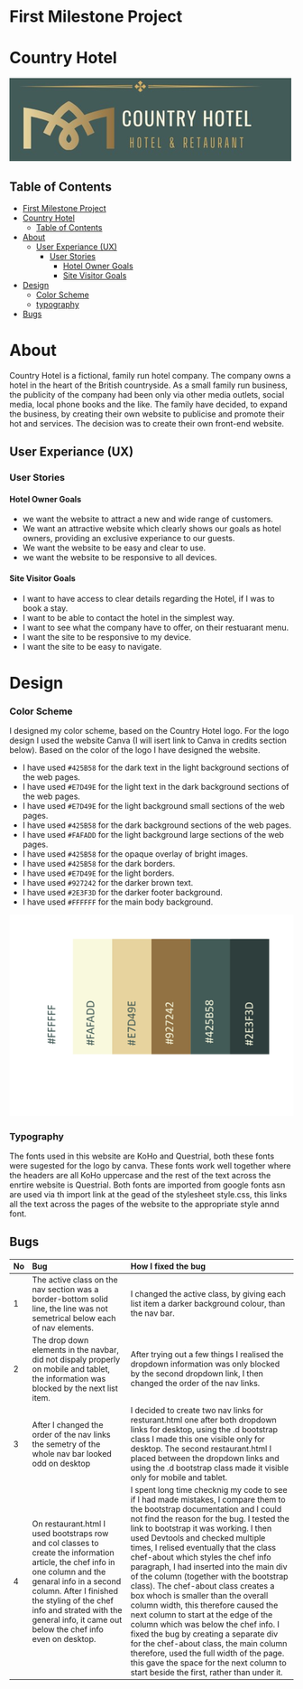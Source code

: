# First Milestone Project

# Country Hotel

![Country Hotel log](assets/images/logo.png)

## Table of Contents

- [First Milestone Project](#first-milestone-project)
- [Country Hotel](#country-hotel)
  - [Table of Contents](#table-of-contents)
- [About](#about)
  - [User Experiance (UX)](#user-experiance-ux)
    - [User Stories](#user-stories)
      - [Hotel Owner Goals](#hotel-owner-goals)
      - [Site Visitor Goals](#site-visitor-goals)
- [Design](#design)
    - [Color Scheme](#color-scheme)
    - [typography](#typography)
- [Bugs](#bugs)

# About

Country Hotel is a fictional, family run hotel company. The company owns a hotel in the heart of the British countryside. As a small family run business, the publicity of the company had been only via other media outlets, social media, local phone books and the like. The family have decided, to expand the business, by creating their own website to publicise and promote their hot and services. The decision was to create their own front-end website.

## User Experiance (UX)

### User Stories

#### Hotel Owner Goals

- we want the website to attract a new and wide range of customers.
- We want an attractive website which clearly shows our goals as hotel owners, providing an exclusive experiance to our guests.
- We want the website to be easy and clear to use.
- we want the website to be responsive to all devices.

#### Site Visitor Goals

- I want to have access to clear details regarding the Hotel, if I was to book a stay.
- I want to be able to contact the hotel in the simplest way.
- I want to see what the company have to offer, on their restuarant menu.
- I want the site to be responsive to my device.
- I want the site to be easy to navigate.

# Design

### Color Scheme

I designed my color scheme, based on the Country Hotel logo. For the logo design I used the website Canva (I will isert link to Canva in credits section below). Based on the color of the logo I have designed the website.

- I have used `#425B58` for the dark text in the light background sections of the web pages.
- I have used `#E7D49E` for the light text in the dark background sections of the web pages.
- I have used `#E7D49E` for the light background small sections of the web pages.
- I have used `#425B58` for the dark background sections of the web pages.
- I have used `#FAFADD` for the light background large sections of the web pages.
- I have used `#425B58` for the opaque overlay of bright images.
- I have used `#425B58` for the dark borders.
- I have used `#E7D49E` for the light borders.
- I have used `#927242` for the darker brown text.
- I have used `#2E3F3D` for the darker footer background.
- I have used `#FFFFFF` for the main body background.

![Country Hotel Color Scheme](assets/images/colors.jpg)

### Typography

The fonts used in this website are KoHo and Questrial, both these fonts were sugested for the logo by canva. These fonts work well together where the headers are all KoHo uppercase and the rest of the text across the enrtire website is Questrial.
Both fonts are imported from google fonts asn are used via th import link at the gead of the stylesheet style.css, this links all the text across the pages of the website to the appropriate style annd font.

## Bugs

| No | Bug | How I fixed the bug |
| :--- | :--- | :--- |
| 1 | The active class on the nav section was a border-bottom solid line, the line was not semetrical below each of nav elements. | I changed the active class, by giving each list item a darker background colour, than the nav bar. |
| 2 | The drop down elements in the navbar, did not dispaly properly on mobile and tablet, the information was blocked by the next list item. | After trying out a few things I realised the dropdown information was only blocked by the second dropdown link, I then changed the order of the nav links. |
| 3 | After I changed the order of the nav links the semetry of the whole nav bar looked odd on desktop | I decided to create two nav links for resturant.html one after both dropdown links for desktop, using the .d bootstrap class I made this one visible only for desktop. The second restaurant.html I placed between the dropdown links and using the .d bootstrap class made it visible only for mobile and tablet. |
| 4 | On restaurant.html I used bootstraps row and col classes to create the information article, the chef info in one column and the genaral info in a second column. After I finished the styling of the chef info and strated with the general info, it came out below the chef info even on desktop. | I spent long time checknig my code to see if I had made mistakes, I compare them to the bootstrap documentation and I could not find the reason for the bug. I tested the link to bootstrap it was working. I then used Devtools and checked multiple times, I relised eventually that the class chef-about which styles the chef info paragraph, I had inserted into the main div of the column (together with the bootstrap class). The chef-about class creates a box whoch is smaller than the overall column width, this therefore caused the next column to start at the edge of the column which was below the chef info. I fixed the bug by creating a separate div for the chef-about class, the main column therefore, used the full width of the page. this gave the space for the next column to start beside the first, rather than under it. |